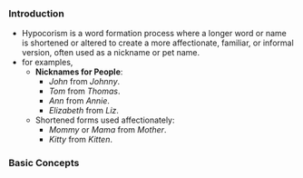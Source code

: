 ### Introduction
- Hypocorism is a word formation process where a longer word or name is shortened or altered to create a more affectionate, familiar, or informal version, often used as a nickname or pet name.
- for examples,
	- **Nicknames for People**:
		- _John_ from _Johnny_.
		- _Tom_ from _Thomas_.
		- _Ann_ from _Annie_.
		- _Elizabeth_ from _Liz_.
	- Shortened forms used affectionately:
		- _Mommy_ or _Mama_ from _Mother_.
		- _Kitty_ from _Kitten_.




### Basic Concepts
